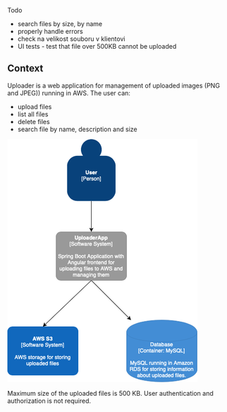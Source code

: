 Todo
- search files by size, by name
- properly handle errors
- check na velikost souboru v klientovi
- UI tests - test that file over 500KB cannot be uploaded

## Context
Uploader is a web application for management of uploaded images (PNG and JPEG)) running in AWS.
The user can:
- upload files
- list all files
- delete files
- search file by name, description and size
  
![Context Diagram](Uploader.png)

Maximum size of the uploaded files is 500 KB.
User authentication and authorization is not required.